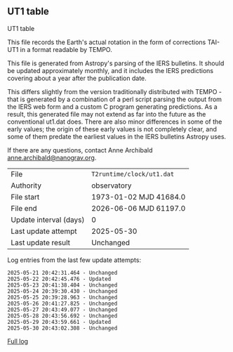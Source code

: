 
## UT1 table

UT1 table

This file records the Earth's actual rotation in the form of
corrections TAI-UT1 in a format readable by TEMPO.

This file is generated from Astropy's parsing of the IERS
bulletins. It should be updated approximately monthly, and it
includes the IERS predictions covering about a year after the
publication date.

This differs slightly from the version traditionally distributed
with TEMPO - that is generated by a combination of a perl script
parsing the output from the IERS web form and a custom C program
generating predictions. As a result, this generated file may not
extend as far into the future as the conventional ut1.dat does.
There are also minor differences in some of the early values; the
origin of these early values is not completely clear, and some of
them predate the earliest values in the IERS bulletins Astropy uses.

If there are any questions, contact Anne Archibald
<anne.archibald@nanograv.org>.

|     |     |
|:--- |:--- |
| File | `T2runtime/clock/ut1.dat` |
| Authority | observatory |
| File start | 1973-01-02 MJD 41684.0 |
| File end | 2026-06-06 MJD 61197.0 |
| Update interval (days) | 0 |
| Last update attempt | 2025-05-30 |
| Last update result | Unchanged |

Log entries from the last few update attempts:
```
2025-05-21 20:42:31.464 - Unchanged
2025-05-22 20:42:45.476 - Updated
2025-05-23 20:41:38.404 - Unchanged
2025-05-24 20:39:30.430 - Unchanged
2025-05-25 20:39:28.963 - Unchanged
2025-05-26 20:41:27.825 - Unchanged
2025-05-27 20:43:49.077 - Unchanged
2025-05-28 20:43:56.692 - Unchanged
2025-05-29 20:43:59.661 - Updated
2025-05-30 20:43:02.308 - Unchanged
```
[Full log](https://raw.githubusercontent.com/ipta/pulsar-clock-corrections/main/log/T2runtime/clock/ut1.dat.log)
